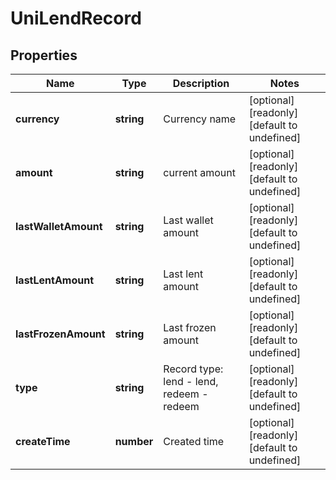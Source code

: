 # UniLendRecord

## Properties

Name | Type | Description | Notes
------------ | ------------- | ------------- | -------------
**currency** | **string** | Currency name | [optional] [readonly] [default to undefined]
**amount** | **string** | current amount | [optional] [readonly] [default to undefined]
**lastWalletAmount** | **string** | Last wallet amount | [optional] [readonly] [default to undefined]
**lastLentAmount** | **string** | Last lent amount | [optional] [readonly] [default to undefined]
**lastFrozenAmount** | **string** | Last frozen amount | [optional] [readonly] [default to undefined]
**type** | **string** | Record type: lend - lend, redeem - redeem | [optional] [readonly] [default to undefined]
**createTime** | **number** | Created time | [optional] [readonly] [default to undefined]

